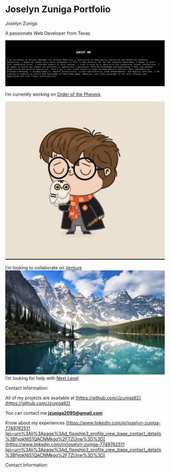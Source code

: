 # Joselyn Zuniga Portfolio
Joselyn Zuniga

A passionate Web Developer from Texas

![Alt text](assets/images/Screenshot%202023-02-07%20at%2012.57.10%20AM.png)

I’m currently working on [Order of the Pheonix](http://127.0.0.1:5500/Joselyn_Zuniga_Portfolio/index.html#HarryPotter)

 ![Alt text](assets/images/IMG_6553.jpeg)
 
 I’m looking to collaborate on [Venture](5500/Joselyn_Zuniga_Portfolio/index.html#Travel)
![Alt text](assets/images/IMG_6554.jpeg)
 I’m looking for help with [Next Level](http://127.0.0.1:5500/Joselyn_Zuniga_Portfolio/index.html#Fitness)

Contact Information:

 All of my projects are available at [https://github.com/Jzuniga92](https://github.com/Jzuniga92)

 You can contact me **jzuniga2095@gmail.com**

 Know about my experiences [https://www.linkedin.com/in/joselyn-zuniga-774976251?lipi=urn%3Ali%3Apage%3Ad_flagship3_profile_view_base_contact_details%3BfypkNlS1QACNMkgq%2FTZUnw%3D%3D](https://www.linkedin.com/in/joselyn-zuniga-774976251?lipi=urn%3Ali%3Apage%3Ad_flagship3_profile_view_base_contact_details%3BfypkNlS1QACNMkgq%2FTZUnw%3D%3D)


Contact Information:

